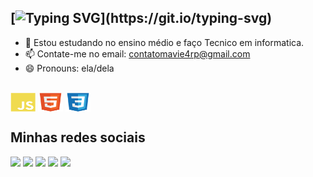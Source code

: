 ## [![Typing SVG](https://readme-typing-svg.herokuapp.com/?lines=Hi+there,+I´m+Mavi+Earp.;Welcome+to+my+GitHub!)](https://git.io/typing-svg)

- 🌱 Estou estudando no ensino médio e faço Tecnico em informatica.
- 📫 Contate-me no email: contatomavie4rp@gmail.com
- 😄 Pronouns: ela/dela

<div style="display: inline_block"><br>
  <img align="center" alt="mavi-Js" height="30" width="40" src="https://raw.githubusercontent.com/devicons/devicon/master/icons/javascript/javascript-plain.svg">
  <img align="center" alt="mavi-HTML" height="30" width="40" src="https://raw.githubusercontent.com/devicons/devicon/master/icons/html5/html5-original.svg">
  <img align="center" alt="mavi-CSS" height="30" width="40" src="https://raw.githubusercontent.com/devicons/devicon/master/icons/css3/css3-original.svg">
</div>

## Minhas redes sociais

<div>
    <a href="https://www.youtube.com/channel/UCVj-gHnmlRUHTuvE6MJO3Vg" target="_blank"><img src="https://img.shields.io/badge/YouTube-FF0000?style=for-the-badge&logo=youtube&logoColor=white" target="_blank"></a>
  <a href="https://instagram.com/mavie4rp" target="_blank"><img src="https://img.shields.io/badge/-Instagram-%23E4405F?style=for-the-badge&logo=instagram&logoColor=white" target="_blank"></a>
 	<a href="https://www.twitch.tv/mavie4rpx" target="_blank"><img src="https://img.shields.io/badge/Twitch-9146FF?style=for-the-badge&logo=twitch&logoColor=white" target="_blank"></a>
  <a href = "contatomavie4rp@gmail.com"><img src="https://img.shields.io/badge/-Gmail-%23333?style=for-the-badge&logo=gmail&logoColor=white" target="_blank"></a>
  <a href="https://www.linkedin.com/in/maria-vitória-tibincoski-do-amaral-066514227/" target="_blank"><img src="https://img.shields.io/badge/-LinkedIn-%230077B5?style=for-the-badge&logo=linkedin&logoColor=white" target="_blank"></a> 
    
  </div>
